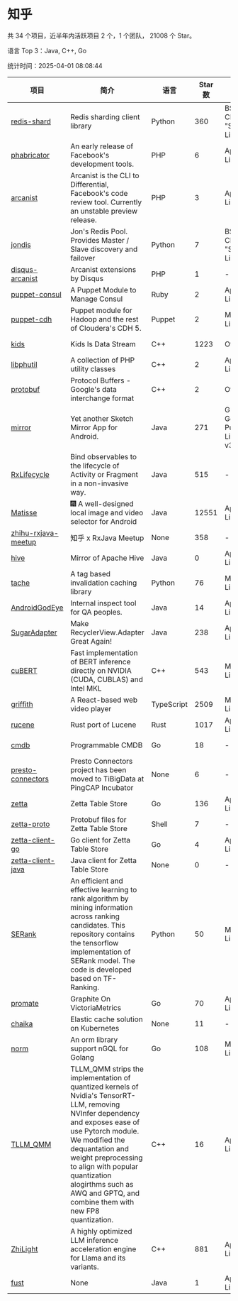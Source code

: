 # 知乎

共 34 个项目，近半年内活跃项目 2 个，1 个团队， 21008 个 Star。

语言 Top 3：Java, C++, Go

统计时间：2025-04-01 08:08:44

| 项目 | 简介 | 语言 | Star 数 | 协议 | 创建时间 | 最后更新时间 | 最后提交时间 |
| --- | --- | --- | --- | --- | --- | --- | --- |
| [redis-shard](https://github.com/zhihu/redis-shard) | Redis sharding client library | Python | 360 | BSD 2-Clause "Simplified" License | 2011-05-28 | 2024-12-09 | 2022-11-02 |
| [phabricator](https://github.com/zhihu/phabricator) | An early release of Facebook's development tools. | PHP | 6 | Apache License 2.0 | 2012-10-12 | 2022-12-29 | 2016-04-04 |
| [arcanist](https://github.com/zhihu/arcanist) | Arcanist is the CLI to Differential, Facebook's code review tool. Currently an unstable preview release. | PHP | 3 | Apache License 2.0 | 2012-11-08 | 2022-12-29 | 2016-02-16 |
| [jondis](https://github.com/zhihu/jondis) | Jon's Redis Pool.   Provides Master / Slave discovery and failover  | Python | 7 | BSD 2-Clause "Simplified" License | 2013-04-23 | 2019-07-05 | 2014-11-27 |
| [disqus-arcanist](https://github.com/zhihu/disqus-arcanist) | Arcanist extensions by Disqus | PHP | 1 | - | 2013-08-20 | 2020-01-16 | 2014-10-16 |
| [puppet-consul](https://github.com/zhihu/puppet-consul) | A Puppet Module to Manage Consul | Ruby | 2 | Apache License 2.0 | 2014-08-27 | 2015-07-22 | 2014-09-03 |
| [puppet-cdh](https://github.com/zhihu/puppet-cdh) | Puppet module for Hadoop and the rest of Cloudera's CDH 5. | Puppet | 2 | MIT License | 2014-10-09 | 2023-02-02 | 2015-12-04 |
| [kids](https://github.com/zhihu/kids) | Kids Is Data Stream | C++ | 1223 | Other | 2014-12-19 | 2025-03-30 | 2020-08-10 |
| [libphutil](https://github.com/zhihu/libphutil) | A collection of PHP utility classes | C++ | 2 | Apache License 2.0 | 2015-03-24 | 2016-03-14 | 2016-02-16 |
| [protobuf](https://github.com/zhihu/protobuf) | Protocol Buffers - Google's data interchange format | C++ | 2 | Other | 2016-07-22 | 2018-08-21 | 2016-07-22 |
| [mirror](https://github.com/zhihu/mirror) | Yet another Sketch Mirror App for Android.  | Java | 271 | GNU General Public License v3.0 | 2016-10-31 | 2024-12-10 | 2020-09-30 |
| [RxLifecycle](https://github.com/zhihu/RxLifecycle) | Bind observables to the lifecycle of Activity or Fragment in a non-invasive way. | Java | 515 | - | 2017-01-21 | 2025-02-09 | 2018-06-14 |
| [Matisse](https://github.com/zhihu/Matisse) | :fireworks: A well-designed local image and video selector for Android | Java | 12551 | Apache License 2.0 | 2017-04-13 | 2025-03-31 | 2023-05-15 |
| [zhihu-rxjava-meetup](https://github.com/zhihu/zhihu-rxjava-meetup) | 知乎 x RxJava Meetup | None | 358 | - | 2017-09-25 | 2024-03-08 | 2017-10-08 |
| [hive](https://github.com/zhihu/hive) | Mirror of Apache Hive | Java | 0 | Apache License 2.0 | 2017-11-09 | 2017-11-30 | 2017-11-09 |
| [tache](https://github.com/zhihu/tache) | A tag based invalidation caching library  | Python | 76 | MIT License | 2017-12-20 | 2025-02-11 | 2019-11-07 |
| [AndroidGodEye](https://github.com/zhihu/AndroidGodEye) | Internal inspect tool for QA peoples. | Java | 14 | Apache License 2.0 | 2018-01-29 | 2024-02-22 | 2018-03-14 |
| [SugarAdapter](https://github.com/zhihu/SugarAdapter) | Make RecyclerView.Adapter Great Again! | Java | 238 | Apache License 2.0 | 2018-12-05 | 2025-03-10 | 2019-06-24 |
| [cuBERT](https://github.com/zhihu/cuBERT) | Fast implementation of BERT inference directly on NVIDIA (CUDA, CUBLAS) and Intel MKL | C++ | 543 | MIT License | 2019-03-13 | 2025-02-03 | 2020-11-18 |
| [griffith](https://github.com/zhihu/griffith) | A React-based web video player | TypeScript | 2509 | MIT License | 2019-03-22 | 2025-03-30 | 2024-03-18 |
| [rucene](https://github.com/zhihu/rucene) | Rust port of Lucene | Rust | 1017 | Apache License 2.0 | 2019-05-29 | 2025-02-24 | 2024-02-16 |
| [cmdb](https://github.com/zhihu/cmdb) | Programmable CMDB | Go | 18 | - | 2020-04-26 | 2023-11-08 | 2020-06-15 |
| [presto-connectors](https://github.com/zhihu/presto-connectors) | Presto Connectors project has been moved to TiBigData at PingCAP Incubator | None | 6 | - | 2020-05-02 | 2020-06-10 | 2020-06-10 |
| [zetta](https://github.com/zhihu/zetta) | Zetta Table Store | Go | 136 | Apache License 2.0 | 2020-05-12 | 2025-03-27 | 2021-04-06 |
| [zetta-proto](https://github.com/zhihu/zetta-proto) | Protobuf files for Zetta Table Store | Shell | 7 | - | 2020-05-12 | 2024-06-18 | 2021-04-04 |
| [zetta-client-go](https://github.com/zhihu/zetta-client-go) | Go client for Zetta Table Store | Go | 4 | Apache License 2.0 | 2020-05-12 | 2024-06-18 | 2021-04-05 |
| [zetta-client-java](https://github.com/zhihu/zetta-client-java) | Java client for Zetta Table Store | None | 0 | - | 2020-07-03 | 2020-07-03 | 2020-07-03 |
| [SERank](https://github.com/zhihu/SERank) | An efficient and effective learning to rank algorithm by mining information across ranking candidates. This repository contains the tensorflow implementation of SERank model. The code is developed based on TF-Ranking. | Python | 50 | MIT License | 2020-08-05 | 2024-09-26 | 2021-03-29 |
| [promate](https://github.com/zhihu/promate) | Graphite On VictoriaMetrics | Go | 70 | Apache License 2.0 | 2020-11-17 | 2025-03-20 | 2021-03-03 |
| [chaika](https://github.com/zhihu/chaika) | Elastic cache solution on Kubernetes | None | 11 | - | 2021-03-22 | 2024-06-18 | 2021-03-22 |
| [norm](https://github.com/zhihu/norm) | An orm library support nGQL for Golang | Go | 108 | MIT License | 2021-07-13 | 2025-03-26 | 2024-07-05 |
| [TLLM_QMM](https://github.com/zhihu/TLLM_QMM) | TLLM_QMM strips the implementation of quantized kernels of Nvidia's TensorRT-LLM, removing NVInfer dependency and exposes ease of use Pytorch module. We modified the dequantation and weight preprocessing to align with popular quantization alogirthms such as AWQ and GPTQ, and combine them with new FP8 quantization. | C++ | 16 | Apache License 2.0 | 2024-07-05 | 2025-01-30 | 2024-07-05 |
| [ZhiLight](https://github.com/zhihu/ZhiLight) | A highly optimized LLM inference acceleration engine for Llama and its variants. | C++ | 881 | Apache License 2.0 | 2024-12-06 | 2025-04-01 | 2025-04-01 |
| [fust](https://github.com/zhihu/fust) | None | Java | 1 | Apache License 2.0 | 2025-03-12 | 2025-03-26 | 2025-03-12 |
